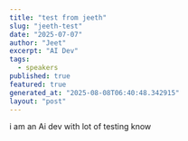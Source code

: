 ```yaml
---
title: "test from jeeth"
slug: "jeeth-test"
date: "2025-07-07"
author: "Jeet"
excerpt: "AI Dev"
tags:
  - speakers
published: true
featured: true
generated_at: "2025-08-08T06:40:48.342915"
layout: "post"
---
```


i am an Ai dev with lot of testing know